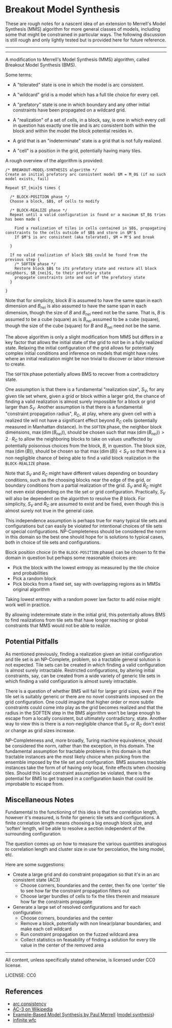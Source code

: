 Breakout Model Synthesis
===

These are rough notes for a nascent idea of an extension to Merrell's Model Synthesis (MMS) algorithm
for more general classes of models, including some that might be constrained in particular ways.
The following discussion is still rough and only lightly tested but is provided here for future
reference.

---

---

A modification to Merrell's Model Synthesis (MMS) algorithm, called Breakout Model Synthesis (BMS).

Some terms:

* A "tolerated" state is one in which the model is arc consistent.

* A "wildcard" grid is a model which has a full tile choice for every cell.

* A "prefatory" state is one in which boundary and any other initial constraints have been propagated on a wildcard grid.

* A "realization" of a set of cells, in a block, say, is one in which every cell in question has exactly one tile
  and is arc consistent both within the block and within the model the block potential resides in.

* A grid that is an "indeterminate" state is a grid that is not fully realized.

* A "cell" is a position in the grid, potentially having many tiles.


A rough overview of the algorithm is provided:

```
/* BREAKOUT-MODEL-SYNTHESIS algorithm */
Create an initial prefatory arc consistent model $M = M_0$ (if no such model exists, fail)

Repeat $T_{mix}$ times {

  /* BLOCK-POSITION phase */
  Choose a block, $B$, of cells to modify

  /* BLOCK-REALIZE phase */
  Repeat until a valid configuration is found or a maximum $T_B$ tries has been made {

    Find a realization of tiles in cells contained in $B$, propagating constraints to the cells outside of $B$ and store in $M'$
    If $M'$ is arc consistent (aka tolerated), $M = M'$ and break

  }

  If no valid realization of block $B$ could be found from the previous step {
    /* SOFTEN phase */
    Restore block $B$ to its prefatory state and restore all block neighbors, $B_{nei}$, to their prefatory state
    propagate constraints into and out of the prefatory state
  }

}

```

Note that for simplicity, block $B$ is assumed to have the same span in each dimension and
$B_{nei}$ is also assumed to have the same span in each dimension, though the size of $B$ and $B_{nei}$ need
not be the same.
That is, $B$ is assumed to be a cube (square) as is $B_{nei}$ assumed to be a cube (square), though the
size of the cube (square) for $B$ and $B_{nei}$ need not be the same.

The above algorithm is only a slight modification from MMS but differs in a key factor that
allows the initial state of the grid to not be in a fully realized state.
Relaxing the initial configuration of the grid allows for potentially complex initial conditions
and inference on models that might have rules where an initial realization might be non trivial to discover
or labor intensive to create.

The `SOFTEN` phase potentially allows BMS to recover from a contradictory state.

One assumption is that there is a fundamental "realization size", $S_V$, for any given tile set where, given a grid or block within
a larger grid, the chance of finding a valid realization is almost surely impossible for a block or grid larger than $S_V$.
Another assumption is that there is a fundamental "constraint propagation radius", $R_C$, at play, where any given cell
with a realized tile will not have a significant effect beyond $R_C$ cells (potentially measured in Manhattan distance).
In the `SOFTEN` phase, the 
neighbor block dimensions, $\max(\dim(B_{nei}))$, should be chosen such that $\max(\dim(B_{nei})) > 2 \cdot R_C$ to allow
the neighboring blocks to take on values unaffected by potentially poisonous choices from the block, $B$, in question.
The block size, $\max(\dim(B))$, should be chosen so that $\max(\dim(B)) < S_V$ so that there is a non negligible chance
of being able to find a valid block realization in the `BLOCK-REALIZE` phase.

Note that $S_V$ and $R_C$ might have different values depending on boundary conditions, such as the choosing blocks near
the edge of the grid, or boundary conditions from a partial realization of the grid.
$S_V$ and $R_C$ might not even exist depending on the tile set or grid configuration.
Practically, $S_V$ will also be dependent on the algorithm to resolve the $B$ block.
For simplicity, $S_V$ and $R_C$ are assumed to exist and be fixed, even though this is almost surely not true in the general
case.


This independence assumption is perhaps true for many typical tile sets and configurations but can easily be violated for
intentional choices of tile sets or special configurations.
NP-Completeness should be considered the norm in this domain so the best one should hope for is solutions to typical
cases, both in choice of tile sets and configurations.

Block position choice (in the `BLOCK-POSITION` phase) can be chosen to fit the domain in question but perhaps some reasonable
choices are:

* Pick the block with the lowest entropy as measured by the tile choice and probabilities
* Pick a random block
* Pick blocks from a fixed set, say with overlapping regions as in MMSs original algorithm

Taking lowest entropy with a random power law factor to add noise might work well in practice.

By allowing indeterminate state in the initial grid, this potentially allows BMS to find realizations from
tile sets that have longer reaching or global constraints that MMS would not be able to realize.


Potential Pitfalls
---

As mentioned previously, finding a realization given an initial configuration and tile set is an NP-Complete,
problem, so a tractable general solution is not expected.
Tile sets can be created in which finding a valid configuration is almost surely intractable.
Restricted configurations, by altering initial constraints, say, can be created from a wide variety of
generic tile sets in which finding a valid configuration is almost surely intractable.

There is a question of whether BMS will fail for larger grid sizes, even if the tile set is suitably generic or
there are no novel constraints imposed on the grid configuration.
One could imagine that higher order or more subtle constraints could come into play as the grid becomes realized
and that the radius in the SOFTEN step in the BMS algorithm won't be large enough to escape from a locally consistent,
but ultimately contradictory, state.
Another way to view this is there is a non-negligible chance that $S_V$ or $R_C$ don't exist or change as grid sizes increase.

NP-Completeness and, more broadly, Turing machine equivalence, should be considered the norm, rather than the exception,
in this domain.
The fundamental assumption for tractable problems in this domain is that tractable instances are the most likely
choice when picking from the ensemble imposed by the tile set and configuration.
BMS assumes tractable instances take the form of of having only local, finite effects when choosing tiles.
Should this local constraint assumption be violated, there is the potential for BMS to get trapped in a configuration
basin that could be improbable to escape from.

Miscellaneous Notes
---

Fundamental to the functioning of this idea is that the correlation length, however it's measured, is finite
for generic tile sets and configurations.
A finite correlation length means choosing a big enough block size, and 'soften' length, wil be able to resolve a
section independent of the surrounding configuration.

The question comes up on how to measure the various quantities analogous to correlation length and cluster
size in use for percolation, the Ising model, etc.

Here are some suggestions:

* Create a large grid and do constraint propagation so that it's in an arc consistent state (AC3)
  - Choose corners, boundaries and the center, then fix one 'center' tile to see how far the constraint
    propagation filters out
  - Choose larger bundles of cells to fix the tiles therein and measure how far the constraints propagate
* Generate a large set of resolved configurations and for each configuration:
  - Choose corners, boundaries and the center
  - Remove a block, potentially with non linear/planar boundaries, and make each cell wildcard
  - Run constraint propagation on the fuzzed wildcard area
  - Collect statistics on feasability of finding a solution for every tile value in the center of the removed area






---

All content, unless specifically stated otherwise, is licensed under CC0 license.

LICENSE: CC0




References
---

* [arc consistency](https://www.sciencedirect.com/topics/computer-science/arc-consistency#:~:text=Definition%2013.2,variable%20pairs%20are%20arc%20consistent.)
* [AC-3 on Wikipedia](https://en.wikipedia.org/wiki/AC-3_algorithm)
* [Example-Based Model Synthesis by Paul Merrell](https://paulmerrell.org/wp-content/uploads/2022/03/model_synthesis.pdf) ([model synthesis](https://paulmerrell.org/model-synthesis/))
* [infinite wfc](https://marian42.de/article/infinite-wfc/)
